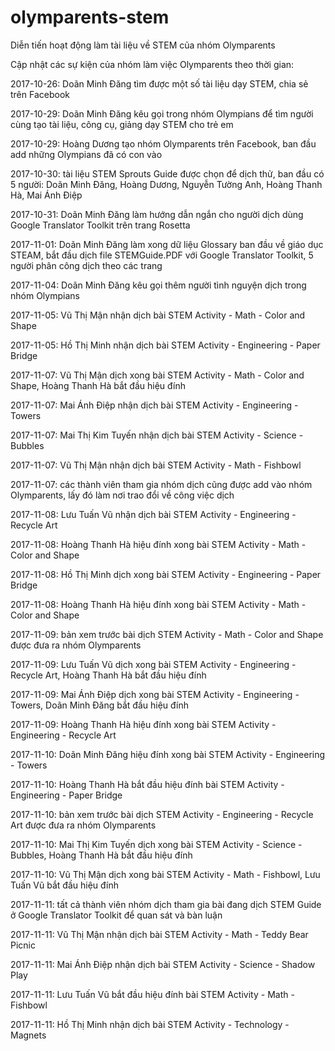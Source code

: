 # olymparents-stem
Diễn tiến hoạt động làm tài liệu về STEM của nhóm Olymparents

Cập nhật các sự kiện của nhóm làm việc Olymparents theo thời gian:

2017-10-26: Doãn Minh Đăng tìm được một số tài liệu dạy STEM, chia sẻ trên Facebook

2017-10-29: Doãn Minh Đăng kêu gọi trong nhóm Olympians để tìm người cùng tạo tài liệu, công cụ, giảng dạy STEM cho trẻ em

2017-10-29: Hoàng Dương tạo nhóm Olymparents trên Facebook, ban đầu add những Olympians đã có con vào

2017-10-30: tài liệu STEM Sprouts Guide được chọn để dịch thử, ban đầu có 5 người: Doãn Minh Đăng, Hoàng Dương, Nguyễn Tường Anh, Hoàng Thanh Hà, Mai Ánh Điệp

2017-10-31: Doãn Minh Đăng làm hướng dẫn ngắn cho người dịch dùng Google Translator Toolkit trên trang Rosetta

2017-11-01: Doãn Minh Đăng làm xong dữ liệu Glossary ban đầu về giáo dục STEAM, bắt đầu dịch file STEMGuide.PDF với Google Translator Toolkit, 5 người phân công dịch theo các trang

2017-11-04: Doãn Minh Đăng kêu gọi thêm người tình nguyện dịch trong nhóm Olympians

2017-11-05: Vũ Thị Mận nhận dịch bài STEM Activity - Math - Color and Shape

2017-11-05: Hồ Thị Minh nhận dịch bài STEM Activity - Engineering - Paper Bridge

2017-11-07: Vũ Thị Mận dịch xong bài STEM Activity - Math - Color and Shape, Hoàng Thanh Hà bắt đầu hiệu đính

2017-11-07: Mai Ánh Điệp nhận dịch bài STEM Activity - Engineering - Towers

2017-11-07: Mai Thị Kim Tuyến nhận dịch bài STEM Activity - Science - Bubbles

2017-11-07: Vũ Thị Mận nhận dịch bài STEM Activity - Math - Fishbowl

2017-11-07: các thành viên tham gia nhóm dịch cũng được add vào nhóm Olymparents, lấy đó làm nơi trao đổi về công việc dịch

2017-11-08: Lưu Tuấn Vũ nhận dịch bài STEM Activity - Engineering - Recycle Art

2017-11-08: Hoàng Thanh Hà hiệu đính xong bài STEM Activity - Math - Color and Shape

2017-11-08: Hồ Thị Minh dịch xong bài STEM Activity - Engineering - Paper Bridge

2017-11-08: Hoàng Thanh Hà hiệu đính xong bài STEM Activity - Math - Color and Shape

2017-11-09: bản xem trước bài dịch STEM Activity - Math - Color and Shape được đưa ra nhóm Olymparents

2017-11-09: Lưu Tuấn Vũ dịch xong bài STEM Activity - Engineering - Recycle Art, Hoàng Thanh Hà bắt đầu hiệu đính

2017-11-09: Mai Ánh Điệp dịch xong bài STEM Activity - Engineering - Towers, Doãn Minh Đăng bắt đầu hiệu đính

2017-11-09: Hoàng Thanh Hà hiệu đính xong bài STEM Activity - Engineering - Recycle Art

2017-11-10: Doãn Minh Đăng hiệu đính xong bài STEM Activity - Engineering - Towers

2017-11-10: Hoàng Thanh Hà bắt đầu hiệu đính bài STEM Activity - Engineering - Paper Bridge

2017-11-10: bản xem trước bài dịch STEM Activity - Engineering - Recycle Art được đưa ra nhóm Olymparents

2017-11-10: Mai Thị Kim Tuyến dịch xong bài STEM Activity - Science - Bubbles, Hoàng Thanh Hà bắt đầu hiệu đính

2017-11-10: Vũ Thị Mận dịch xong bài STEM Activity - Math - Fishbowl, Lưu Tuấn Vũ bắt đầu hiệu đính

2017-11-11: tất cả thành viên nhóm dịch tham gia bài đang dịch STEM Guide ở Google Translator Toolkit để quan sát và bàn luận

2017-11-11: Vũ Thị Mận nhận dịch bài STEM Activity - Math - Teddy Bear Picnic

2017-11-11: Mai Ánh Điệp nhận dịch bài STEM Activity - Science - Shadow Play

2017-11-11: Lưu Tuấn Vũ bắt đầu hiệu đính bài STEM Activity - Math - Fishbowl

2017-11-11: Hồ Thị Minh nhận dịch bài STEM Activity - Technology - Magnets

